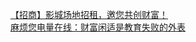   
[【招商】影城场地招租，邀您共创财富！](http://www.dianyue.me/archives/908/fn6t7d1tvovqp9w5/)  
[麻烦您电量在线：财富闲适是教育失败的外表](http://www.dianyue.me/archives/920/zs1k3ibqdmu6u6c1/)